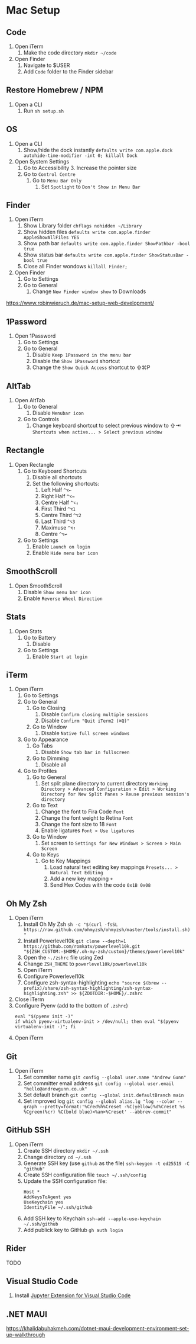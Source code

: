 # Mac Setup

## Code

1. Open iTerm
    1. Make the code directory `mkdir ~/code`
1. Open Finder
    1. Navigate to $USER
    1. Add `Code` folder to the Finder sidebar

## Restore Homebrew / NPM

1. Open a CLI
    1. Run `sh setup.sh`

## OS

1. Open a CLI
    1. Show/hide the dock instantly `defaults write com.apple.dock autohide-time-modifier -int 0; killall Dock`
1. Open System Settings
    1. Go to Accessibility
        3. Increase the pointer size
    1. Go to `Control Centre`
        1. Go to `Menu Bar Only`
            1. Set `Spotlight` to `Don't Show in Menu Bar`

## Finder

1. Open iTerm
    1. Show Library folder `chflags nohidden ~/Library`
    1. Show hidden files `defaults write com.apple.finder AppleShowAllFiles YES`
    1. Show path bar `defaults write com.apple.finder ShowPathbar -bool true`
    1. Show status bar `defaults write com.apple.finder ShowStatusBar -bool true`
    1. Close all Finder wondows `killall Finder;`
1. Open Finder 
    1. Go to Settings
    1. Go to General
        1. Change `New Finder window show` to Downloads

https://www.robinwieruch.de/mac-setup-web-development/

## 1Password

1. Open 1Password
    1. Go to Settings
    1. Go to General
        1. Disable `Keep 1Password in the menu bar`
        1. Disable the `Show 1Password` shortcut
        1. Change the `Show Quick Access` shortcut to ⇧⌘P

## AltTab

1. Open AltTab
    1. Go to General
        1. Disable `Menubar icon`
    1. Go to Controls
        1. Change keyboard shortcut to select previous window to ⇧⇥ `Shortcuts when active... > Select previous window`

## Rectangle

1. Open Rectangle
    1. Go to Keyboard Shortcuts
        1. Disable all shortcuts
        1. Set the following shortcuts:
            1. Left Half `^⌥←`
            1. Right Half `^⌥→`
            1. Centre Half `^⌥↓`
            1. First Third `^⌥1`
            1. Centre Third `^⌥2`
            1. Last Third `^⌥3`
            1. Maximuse `^⌥↑`
            1. Centre `^⌥↩`
    1. Go to Settings
        1.  Enable `Launch on login`
        1.  Enable `Hide menu bar icon`
  
## SmoothScroll

1. Open SmoothScroll
    1. Disable `Show menu bar icon`
    1. Enable `Reverse Wheel Direction`

## Stats

1. Open Stats
    1. Go to Battery
        1. Disable
    1. Go to Settings
        1. Enable `Start at login`

## iTerm

1. Open iTerm
    1. Go to Settings
    1. Go to General
        1. Go to Closing
            1. Disable `Confirm closing multiple sessions`
            1. Disable `Confirm "Quit iTerm2 (⌘Q)"`
        1. Go to Window
            1. Disable `Native full screen windows`
    1. Go to Appearance
        1. Go Tabs
            1. Disable `Show tab bar in fullscreen`
        1. Go to Dimming
            1. Disable all 
    1. Go to Profiles
        1. Go to General
            1. Set split plane directory to current directory `Working Directory > Advanced Configuration > Edit > Working Directory for New Split Panes > Reuse previous session's directory`
        1. Go to Text
            1. Change the font to Fira Code `Font`
            1. Change the font weight to Retina `Font`
            1. Change the font size to 18 `Font`
            1. Enable ligatures `Font > Use ligatures`
        1. Go to Window
            1. Set screen to `Settings for New Windows > Screen > Main Screen`
        1. Go to Keys
            1. Go to Key Mappings
                1. Load natural text editing key mappings `Presets... > Natural Text Editing`
                2. Add a new key mapping `+`
                3. Send Hex Codes with the code `0x1B 0x08`

## Oh My Zsh

1. Open iTerm
    1. Install Oh My Zsh `sh -c "$(curl -fsSL https://raw.github.com/ohmyzsh/ohmyzsh/master/tools/install.sh)"`
    1. Install Powerlevel10k `git clone --depth=1 https://github.com/romkatv/powerlevel10k.git "${ZSH_CUSTOM:-$HOME/.oh-my-zsh/custom}/themes/powerlevel10k"`
    1. Open the `~./zshrc` file using Zed
    1. Change `ZSH_THEME` to `powerlevel10k/powerlevel10k`
    1. Open iTerm
    1. Configure Powerlevel10k
    1. Configure zsh-syntax-highlighting  `echo "source $(brew --prefix)/share/zsh-syntax-highlighting/zsh-syntax-highlighting.zsh" >> ${ZDOTDIR:-$HOME}/.zshrc` 
1. Close iTerm
1. Configure Pyenv (add to the bottom of `.zshrc`)
    ```
    eval "$(pyenv init -)"
    if which pyenv-virtualenv-init > /dev/null; then eval "$(pyenv virtualenv-init -)"; fi
    ```
1. Open iTerm

## Git

1. Open iTerm
    1. Set commiter name `git config --global user.name "Andrew Gunn"`
    1. Set committer email address `git config --global user.email "hello@andrewgunn.co.uk"`
    1. Set default branch `git config --global init.defaultBranch main`
    1. Set improved log `git config --global alias.lg "log --color --graph --pretty=format:'%Cred%h%Creset -%C(yellow)%d%Creset %s %Cgreen(%cr) %C(bold blue)<%an>%Creset' --abbrev-commit"`

## GitHub SSH

1. Open iTerm
    1. Create SSH directory `mkdir ~/.ssh`
    1. Change directory `cd ~/.ssh`
    1. Generate SSH key (use `github` as the file) `ssh-keygen -t ed25519 -C "github"`
    1. Create SSH configuration file `touch ~/.ssh/config`
    1. Update the SSH configuration file:
        ```
        Host *
        AddKeysToAgent yes
        UseKeychain yes
        IdentityFile ~/.ssh/github
        ```
    1. Add SSH key to Keychain `ssh-add --apple-use-keychain ~/.ssh/github`
    1. Add publick key to GitHub `gh auth login`

## Rider

TODO

## Visual Studio Code

1. Install [Jupyter Extension for Visual Studio Code](https://marketplace.visualstudio.com/items?itemName=ms-toolsai.jupyter)

## .NET MAUI

https://khalidabuhakmeh.com/dotnet-maui-development-environment-set-up-walkthrough
